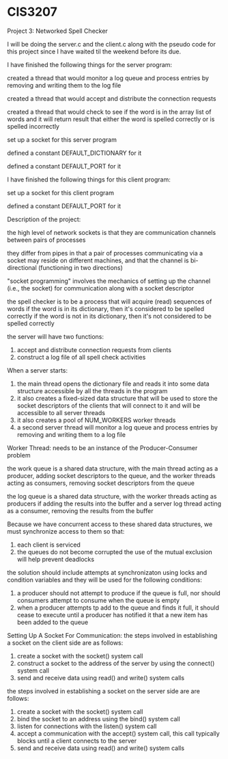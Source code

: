 # CIS3207
Project 3: Networked Spell Checker

I will be doing the server.c and the client.c along with the pseudo code for this project since I have waited til the weekend before its due.

I have finished the following things for the server program:
  
  created a thread that would monitor a log queue and process entries by removing and writing them to the log file
  
  created a thread that would accept and distribute the connection requests
  
  created a thread that would check to see if the word is in the array list of words and it will return result that either the      word is spelled correctly or is spelled incorrectly
  
  set up a socket for this server program
  
  defined a constant DEFAULT_DICTIONARY for it
  
  defined a constant DEFAULT_PORT for it

I have finished the following things for this client program:
  
  set up a socket for this client program
  
  defined a constant DEFAULT_PORT for it

Description of the project:

the high level of network sockets is that they are communication channels between pairs of processes

they differ from pipes in that a pair of processes communicating via a socket may reside on different machines, and that the channel is bi-directional (functioning in two directions)

"socket programming" involves the mechanics of setting up the channel (i.e., the socket) for communication along with a socket descriptor

the spell checker is to be a process that will acquire (read) sequences of words
  if the word is in its dictionary, then it's considered to be spelled correctly
  if the word is not in its dictionary, then it's not considered to be spelled correctly
  
the server will have two functions:
1. accept and distribute connection requests from clients
2. construct a log file of all spell check activities

When a server starts:
1. the main thread opens the dictionary file and reads it into some data structure accessible by all the threads in the program
2. it also creates a fixed-sized data structure that will be used to store the socket descriptors of the clients that will connect to it and will be accessible to all server threads
3. it also creates a pool of NUM_WORKERS worker threads
4. a second server thread will monitor a log queue and process entries by removing and writing them to a log file

Worker Thread:
needs to be an instance of the Producer-Consumer problem

the work queue is a shared data structure, with the main thread acting as a producer, adding socket descriptors to the queue, and the worker threads acting as consumers, removing socket descriptors from the queue

the log queue is a shared data structure, with the worker threads acting as producers if adding the results into the buffer and a server log thread acting as a consumer, removing the results from the buffer

Because we have concurrent access to these shared data structures, we must synchronize access to them so that:
1. each client is serviced
2. the queues do not become corrupted
  the use of the mutual exclusion will help prevent deadlocks
  
the solution should include attempts at synchronizaton using locks and condition variables and they will be used for the following conditions:
1. a producer should not attempt to produce if the queue is full, nor should consumers attempt to consume when the queue is empty
2. when a producer attempts tp add to the queue and finds it full, it should cease to execute until a producer has notified it that a new item has been added to the queue

Setting Up A Socket For Communication:
the steps involved in establishing a socket on the client side are as follows:
1. create a socket with the socket() system call
2. construct a socket to the address of the server by using the connect() system call
3. send and receive data using read() and write() system calls

the steps involved in establishing a socket on the server side are are follows:
1. create a socket with the socket() system call
2. bind the socket to an address using the bind() system call
3. listen for connections with the listen() system call
4. accept a communication with the accept() system call, this call typically blocks until a client connects to the server
5. send and receive data using read() and write() system calls
